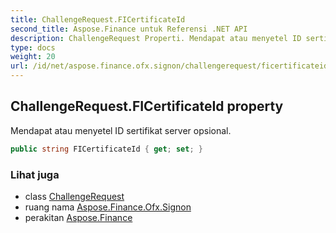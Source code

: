 ```yaml
---
title: ChallengeRequest.FICertificateId
second_title: Aspose.Finance untuk Referensi .NET API
description: ChallengeRequest Properti. Mendapat atau menyetel ID sertifikat server opsional.
type: docs
weight: 20
url: /id/net/aspose.finance.ofx.signon/challengerequest/ficertificateid/
---
```

## ChallengeRequest.FICertificateId property

Mendapat atau menyetel ID sertifikat server opsional.

```csharp
public string FICertificateId { get; set; }
```

### Lihat juga

* class [ChallengeRequest](../)
* ruang nama [Aspose.Finance.Ofx.Signon](../../challengerequest/)
* perakitan [Aspose.Finance](../../../)


